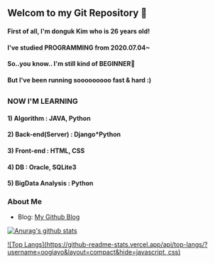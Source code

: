 ## Welcom to my Git Repository 👋
#### First of all, I'm donguk Kim who is 26 years old!
#### I've studied PROGRAMMING from 2020.07.04~ 
#### So..you know.. I'm still kind of BEGINNER🤔
#### But I've been running sooooooooo fast & hard :)
##

### NOW I'M LEARNING
#### 1) Algorithm : JAVA, Python
#### 2) Back-end(Server) : Django*Python 
#### 3) Front-end : HTML, CSS
#### 4) DB : Oracle, SQLite3
#### 5) BigData Analysis : Python

### About Me
- Blog: [My Github Blog](oogiayo.github.io)

[![Anurag's github stats](https://github-readme-stats.vercel.app/api?username=oogiayo)](https://github.com/oogiayo/github-readme-stats)

[![Top Langs](https://github-readme-stats.vercel.app/api/top-langs/?username=oogiayo&layout=compact&hide=javascript, css)](https://github.com/oogiayo/github-readme-stats)
<!--
**oogiayo/oogiayo** is a ✨ _special_ ✨ repository because its `README.md` (this file) appears on your GitHub profile.

Here are some ideas to get you started:

- 🔭 I’m currently working on ...
- 🌱 I’m currently learning ...
- 👯 I’m looking to collaborate on ...
- 🤔 I’m looking for help with ...
- 💬 Ask me about ...
- 📫 How to reach me: ...
- 😄 Pronouns: ...
- ⚡ Fun fact: ...
-->


